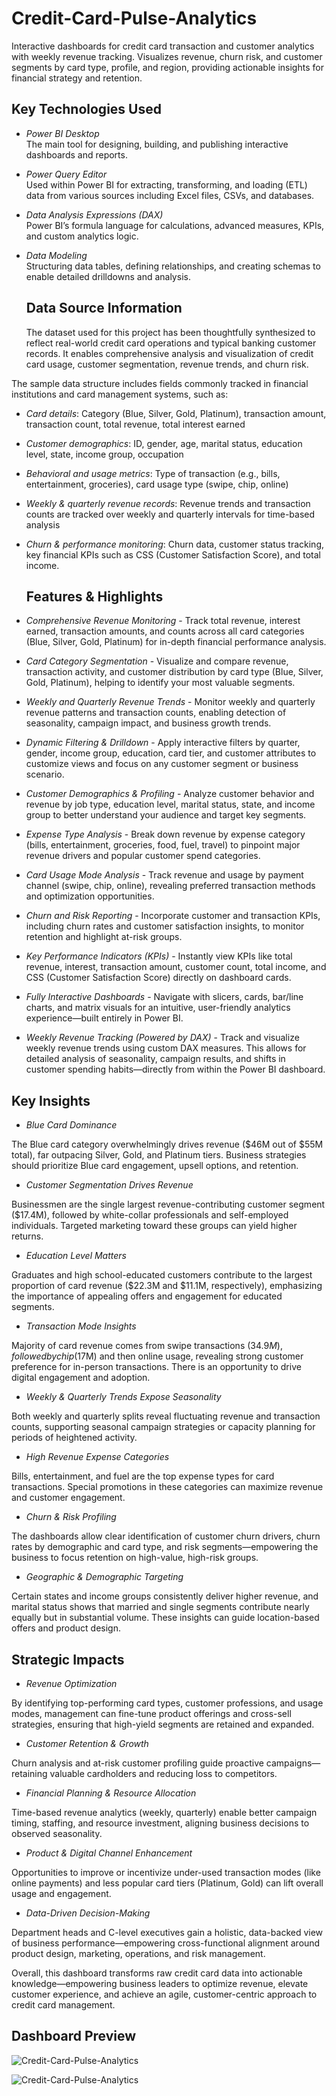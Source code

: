 # Credit-Card-Pulse-Analytics
Interactive dashboards for credit card transaction and customer analytics  with weekly revenue tracking.  Visualizes revenue, churn risk, and customer segments by card type, profile, and region, providing actionable insights for financial strategy and retention.

## Key Technologies Used

- *Power BI Desktop*  
  The main tool for designing, building, and publishing interactive dashboards and reports.

- *Power Query Editor*  
  Used within Power BI for extracting, transforming, and loading (ETL) data from various sources including Excel files, CSVs, and databases.

- *Data Analysis Expressions (DAX)*  
  Power BI’s formula language for calculations, advanced measures, KPIs, and custom analytics logic.

- *Data Modeling*  
  Structuring data tables, defining relationships, and creating schemas to enable detailed drilldowns and analysis.

  ## Data Source Information

  The dataset used for this project has been thoughtfully synthesized to reflect real-world credit card operations and typical banking customer records. It enables comprehensive analysis and visualization of credit card usage, customer segmentation, revenue trends, and churn risk.

The sample data structure includes fields commonly tracked in financial institutions and card management systems, such as:

- *Card details*:  Category (Blue, Silver, Gold, Platinum), transaction amount, transaction count, total revenue, total interest earned

- *Customer demographics*:  ID, gender, age, marital status, education level, state, income group, occupation

- *Behavioral and usage metrics*:  Type of transaction (e.g., bills, entertainment, groceries), card usage type (swipe, chip, online)

- *Weekly & quarterly revenue records*:  Revenue trends and transaction counts are tracked over weekly and quarterly intervals for time-based analysis

- *Churn & performance monitoring*:  Churn data, customer status tracking, key financial KPIs such as CSS (Customer Satisfaction Score), and total income.
  
  ## Features & Highlights
  
- *Comprehensive Revenue Monitoring* - Track total revenue, interest earned, transaction amounts, and counts across all card categories (Blue, Silver, Gold, Platinum) for in-depth financial performance analysis.

- *Card Category Segmentation* - Visualize and compare revenue, transaction activity, and customer distribution by card type (Blue, Silver, Gold, Platinum), helping to identify your most valuable segments.

- *Weekly and Quarterly Revenue Trends* - Monitor weekly and quarterly revenue patterns and transaction counts, enabling detection of seasonality, campaign impact, and business growth trends.

- *Dynamic Filtering & Drilldown* - Apply interactive filters by quarter, gender, income group, education, card tier, and customer attributes to customize views and focus on any customer segment or business scenario.

- *Customer Demographics & Profiling* - Analyze customer behavior and revenue by job type, education level, marital status, state, and income group to better understand your audience and target key segments.

- *Expense Type Analysis* - Break down revenue by expense category (bills, entertainment, groceries, food, fuel, travel) to pinpoint major revenue drivers and popular customer spend categories.

- *Card Usage Mode Analysis* - Track revenue and usage by payment channel (swipe, chip, online), revealing preferred transaction methods and optimization opportunities.

- *Churn and Risk Reporting* - Incorporate customer and transaction KPIs, including churn rates and customer satisfaction insights, to monitor retention and highlight at-risk groups.

- *Key Performance Indicators (KPIs)* - Instantly view KPIs like total revenue, interest, transaction amount, customer count, total income, and CSS (Customer Satisfaction Score) directly on dashboard cards.

- *Fully Interactive Dashboards* - Navigate with slicers, cards, bar/line charts, and matrix visuals for an intuitive, user-friendly analytics experience—built entirely in Power BI.

- *Weekly Revenue Tracking (Powered by DAX)* - Track and visualize weekly revenue trends using custom DAX measures. This allows for detailed analysis of seasonality, campaign results, and shifts in customer spending habits—directly from within the Power BI dashboard.

## Key Insights
- *Blue Card Dominance*
  
The Blue card category overwhelmingly drives revenue ($46M out of $55M total), far outpacing Silver, Gold, and Platinum tiers. Business strategies should prioritize Blue card engagement, upsell options, and retention.

- *Customer Segmentation Drives Revenue*
  
Businessmen are the single largest revenue-contributing customer segment ($17.4M), followed by white-collar professionals and self-employed individuals. Targeted marketing toward these groups can yield higher returns.

- *Education Level Matters*
  
Graduates and high school-educated customers contribute to the largest proportion of card revenue ($22.3M and $11.1M, respectively), emphasizing the importance of appealing offers and engagement for educated segments.

- *Transaction Mode Insights*
  
Majority of card revenue comes from swipe transactions ($34.9M), followed by chip ($17M) and then online usage, revealing strong customer preference for in-person transactions. There is an opportunity to drive digital engagement and adoption.

- *Weekly & Quarterly Trends Expose Seasonality*
  
Both weekly and quarterly splits reveal fluctuating revenue and transaction counts, supporting seasonal campaign strategies or capacity planning for periods of heightened activity.

- *High Revenue Expense Categories*
  
Bills, entertainment, and fuel are the top expense types for card transactions. Special promotions in these categories can maximize revenue and customer engagement.

- *Churn & Risk Profiling*
  
The dashboards allow clear identification of customer churn drivers, churn rates by demographic and card type, and risk segments—empowering the business to focus retention on high-value, high-risk groups.

- *Geographic & Demographic Targeting*
  
Certain states and income groups consistently deliver higher revenue, and marital status shows that married and single segments contribute nearly equally but in substantial volume. These insights can guide location-based offers and product design.

## Strategic Impacts

- *Revenue Optimization*
  
By identifying top-performing card types, customer professions, and usage modes, management can fine-tune product offerings and cross-sell strategies, ensuring that high-yield segments are retained and expanded.

- *Customer Retention & Growth*
  
Churn analysis and at-risk customer profiling guide proactive campaigns—retaining valuable cardholders and reducing loss to competitors.

- *Financial Planning & Resource Allocation*
  
Time-based revenue analytics (weekly, quarterly) enable better campaign timing, staffing, and resource investment, aligning business decisions to observed seasonality.

- *Product & Digital Channel Enhancement*
  
Opportunities to improve or incentivize under-used transaction modes (like online payments) and less popular card tiers (Platinum, Gold) can lift overall usage and engagement.

- *Data-Driven Decision-Making*
  
Department heads and C-level executives gain a holistic, data-backed view of business performance—empowering cross-functional alignment around product design, marketing, operations, and risk management.



Overall, this dashboard transforms raw credit card data into actionable knowledge—empowering business leaders to optimize revenue, elevate customer experience, and achieve an agile, customer-centric approach to credit card management.

## Dashboard Preview

![Credit-Card-Pulse-Analytics](https://github.com/sahil-sharma-19/Credit-Card-Pulse-Analytics/blob/main/Snapshot%20of%20the%20Transaction%20Report.png)


![Credit-Card-Pulse-Analytics](https://github.com/sahil-sharma-19/Credit-Card-Pulse-Analytics/blob/main/Snapshot%20of%20the%20Customer%20Report.png)
